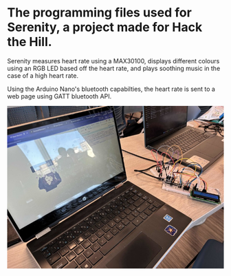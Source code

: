 <h1>The programming files used for Serenity, a project made for Hack the Hill.</h1>
<p>Serenity measures heart rate using a MAX30100, displays different colours using an RGB LED based off the heart rate, and plays soothing music in the case of a high heart rate.</p>
<p>Using the Arduino Nano's bluetooth capabilties, the heart rate is sent to a web page using GATT bluetooth API.</p>
<img src="./images/serenity.jpg"/>